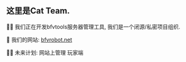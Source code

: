 ## 这里是Cat Team.

👩‍💻 我们正在开发bfvtools服务器管理工具, 我们是一个闭源/私密项目组织.

🌈 我们的网站: [bfvrobot.net](https://bfvrobot.net)

🙋‍♀️ 未来计划: 网站上管理 玩家端


